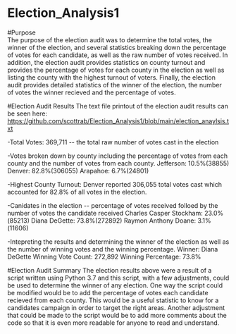 # Election_Analysis1

#Purpose  
The purpose of the election audit was to determine the total votes, the winner of the election, and several statistics breaking down the percentage of votes for    each candidate, as well as the raw number of votes received. In addition, the election audit provides statistics on county turnout and provides the percentage of votes for each county in the election as well as listing the county with the highest turnout of voters. Finally, the election audit provides detailed statistics of the winner of the election, the number of votes the winner recieved and the percentage of votes.
  
#Election Audit Results
The text file printout of the election audit results can be seen here: https://github.com/scottrab/Election_Analysis1/blob/main/election_anaylsis.txt

-Total Votes: 369,711 -- the total raw number of votes cast in the election

-Votes broken down by county including the percentage of votes from each county and the number of votes from each county.
  Jefferson: 10.5%(38855)
  Denver: 82.8%(306055)
  Arapahoe: 6.7%(24801)
  
-Highest County Turnout: Denver reported 306,055 total votes cast which accounted for 82.8% of all votes in the election.

-Canidates in the election -- percentage of votes received folloed by the number of votes the candidate received
Charles Casper Stockham: 23.0%(85213)
Diana DeGette: 73.8%(272892)
Raymon Anthony Doane: 3.1%(11606)

-Intepreting the results and determining the winner of the election as well as the number of winning votes and the winning percentage.
Winner: Diana DeGette
Winning Vote Count: 272,892
Winning Percentage: 73.8%

#Election Audit Summary
The election results above were a result of a script written using Python 3.7 and this script, with a few adjustments, could be used to determine the winner of any election.  One way the script could be modified would be to add the percentage of votes each candidate recieved from each county.  This would be a useful statistic to know for a candidates campaign in order to target the right areas.  Another adjustment that could be made to the script would be to add more comments about the code so that it is even more readable for anyone to read and understand. 




